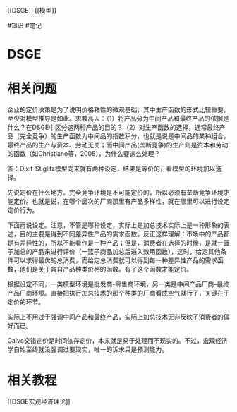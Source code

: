 [[DSGE]]
[[模型]]


#知识 
#笔记 


# DSGE





# 相关问题

企业的定价决策是为了说明价格粘性的微观基础，其中生产函数的形式比较重要，至少对模型推导是如此。求教高人：（1）将产品分为中间产品和最终产品的依据是什么？在DSGE中区分这两种产品的目的？（2）对生产函数的选择，通常最终产品（完全竞争）的生产函数为中间品的指数积分，也就是说是中间品的某种组合，最终产品的生产与资本、劳动无关；而中间产品(垄断竞争)的生产则是资本和劳动的函数（如Christiano等，2005），为什么要这么处理？



答：Dixit-Stiglitz模型向来就有两种设定，结果是等价的，看模型的环境加以选择。

先说定价在什么地方。完全竞争环境是不可能定价的，所以必须有垄断竞争环境才能定价。也就是说，在哪个层次的厂商那里有产品多样性，就在哪里可以进行设定定价行为。

下面再说设定。注意，不管是哪种设定，实际上是加总技术实际上是一种形象的表述，目的主要是得到不同差异性产品的需求函数。反正这样理解：市场中的产品都是有差异性的，所以不能看作是一种产品；但是，消费者在选择的时候，是就一篮子加总的产品来进行评价（一篮子商品加总后进入效用函数），这时，给定其他条件可以求得最优的总消费，而给定总消费就可以得到每一种差异性产品的需求函数，他们是关于各自产品种类价格的函数。有了这个函数才能定价。

根据设定不同，一类模型环境是批发商-零售商环境，另一类是中间产品厂商-最终产品厂商环境。直接把执行加总技术的那个种类的厂商看成空气就行了，关键在于定价的环节。


实际上不用过于强调中间产品和最终产品，实际上加总技术无非反映了消费者的偏好而已。

Calvo交错定价是时间依存定价，本来就是易于处理而不现实的。不过，宏观经济学自始至终就没强调过要现实，唯一的诉求只是预测能力。


# 相关教程


[[DSGE宏观经济理论]]
